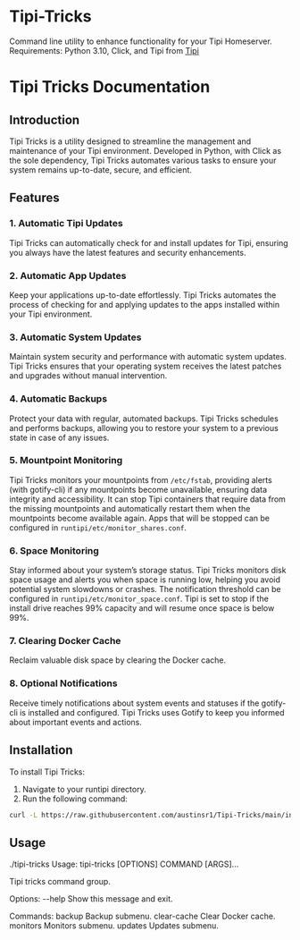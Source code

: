 # Tipi-Tricks
Command line utility to enhance functionality for your Tipi Homeserver.
Requirements: Python 3.10, Click, and Tipi from [Tipi](https://runtipi.io/)

# Tipi Tricks Documentation

## Introduction
Tipi Tricks is a utility designed to streamline the management and maintenance of your Tipi environment. Developed in Python, with Click as the sole dependency, Tipi Tricks automates various tasks to ensure your system remains up-to-date, secure, and efficient.

## Features

### 1. Automatic Tipi Updates
Tipi Tricks can automatically check for and install updates for Tipi, ensuring you always have the latest features and security enhancements.

### 2. Automatic App Updates
Keep your applications up-to-date effortlessly. Tipi Tricks automates the process of checking for and applying updates to the apps installed within your Tipi environment.

### 3. Automatic System Updates
Maintain system security and performance with automatic system updates. Tipi Tricks ensures that your operating system receives the latest patches and upgrades without manual intervention.

### 4. Automatic Backups
Protect your data with regular, automated backups. Tipi Tricks schedules and performs backups, allowing you to restore your system to a previous state in case of any issues.

### 5. Mountpoint Monitoring
Tipi Tricks monitors your mountpoints from `/etc/fstab`, providing alerts (with gotify-cli) if any mountpoints become unavailable, ensuring data integrity and accessibility. It can stop Tipi containers that require data from the missing mountpoints and automatically restart them when the mountpoints become available again. Apps that will be stopped can be configured in `runtipi/etc/monitor_shares.conf`.

### 6. Space Monitoring
Stay informed about your system’s storage status. Tipi Tricks monitors disk space usage and alerts you when space is running low, helping you avoid potential system slowdowns or crashes. The notification threshold can be configured in `runtipi/etc/monitor_space.conf`. Tipi is set to stop if the install drive reaches 99% capacity and will resume once space is below 99%.

### 7. Clearing Docker Cache
Reclaim valuable disk space by clearing the Docker cache.

### 8. Optional Notifications
Receive timely notifications about system events and statuses if the gotify-cli is installed and configured. Tipi Tricks uses Gotify to keep you informed about important events and actions.

## Installation
To install Tipi Tricks:
1. Navigate to your runtipi directory.
2. Run the following command: 
```sh
curl -L https://raw.githubusercontent.com/austinsr1/Tipi-Tricks/main/install.sh | bash
```
## Usage
./tipi-tricks
Usage: tipi-tricks [OPTIONS] COMMAND [ARGS]...

  Tipi tricks command group.

Options:
  --help  Show this message and exit.

Commands:
  backup       Backup submenu.
  clear-cache  Clear Docker cache.
  monitors     Monitors submenu.
  updates      Updates submenu.
